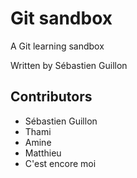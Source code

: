 ﻿# Git sandbox
A Git learning sandbox

Written by Sébastien Guillon

## Contributors
* Sébastien Guillon
* Thami
* Amine
* Matthieu
* C'est encore moi

